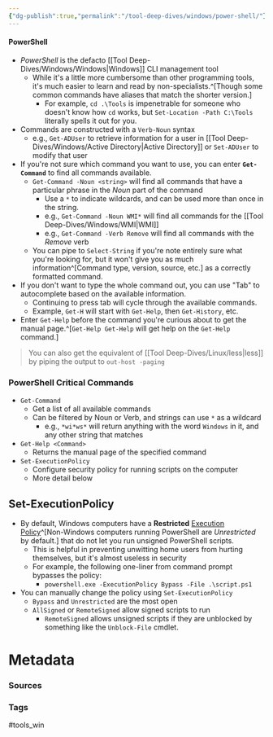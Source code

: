 ```yaml
---
{"dg-publish":true,"permalink":"/tool-deep-dives/windows/power-shell/"}
---
```



#### PowerShell
- *PowerShell* is the defacto [[Tool Deep-Dives/Windows/Windows\|Windows]] CLI management tool
	- While it's a little more cumbersome than other programming tools, it's much easier to learn and read by non-specialists.^[Though some common commands have aliases that match the shorter version.]
		- For example, `cd .\Tools` is impenetrable for someone who doesn't know how `cd` works, but `Set-Location -Path C:\Tools` literally spells it out for you.
- Commands are constructed with a `Verb-Noun` syntax
	- e.g., `Get-ADUser` to retrieve information for a user in [[Tool Deep-Dives/Windows/Active Directory\|Active Directory]] or `Set-ADUser` to modify that user
- If you're not sure which command you want to use, you can enter **`Get-Command`** to find all commands available.
	- `Get-Command -Noun <string>` will find all commands that have a particular phrase in the *Noun* part of the command
		- Use a `*` to indicate wildcards, and can be used more than once in the string.
		- e.g., `Get-Command -Noun WMI*` will find all commands for the [[Tool Deep-Dives/Windows/WMI\|WMI]]
		- e.g., `Get-Command -Verb Remove` will find all commands with the *Remove* verb
	- You can pipe to `Select-String` if you're note entirely sure what you're looking for, but it won't give you as much information^[Command type, version, source, etc.] as a correctly formatted command.
- If you don't want to type the whole command out, you can use "Tab" to autocomplete based on the available information.
	- Continuing to press tab will cycle through the available commands.
	- Example, `Get-H` will start with `Get-Help`, then `Get-History`, etc.
- Enter `Get-Help` before the command you're curious about to get the manual page.^[`Get-Help Get-Help` will get help on the `Get-Help` command.]

> You can also get the equivalent of [[Tool Deep-Dives/Linux/less\|less]] by piping the output to `out-host -paging`

### PowerShell Critical Commands
- `Get-Command`
	- Get a list of all available commands
	- Can be filtered by Noun or Verb, and strings can use `*` as a wildcard
		- e.g., `*wi*ws*` will return anything with the word `Windows` in it, and any other string that matches
- `Get-Help <Command>`
	- Returns the manual page of the specified command
- `Set-ExecutionPolicy`
	- Configure security policy for running scripts on the computer
	- More detail below

## Set-ExecutionPolicy
- By default, Windows computers have a **Restricted** [Execution Policy](https://learn.microsoft.com/en-us/powershell/module/microsoft.powershell.core/about/about_execution_policies?view=powershell-7.4)^[Non-Windows computers running PowerShell are *Unrestricted* by default.] that do not let you run unsigned PowerShell scripts.
	- This is helpful in preventing unwitting home users from hurting themselves, but it's almost useless in security
	- For example, the following one-liner from command prompt bypasses the policy:
		- `powershell.exe -ExecutionPolicy Bypass -File .\script.ps1`
- You can manually change the policy using `Set-ExecutionPolicy`
	- `Bypass` and `Unrestricted` are the most open
	- `AllSigned` or `RemoteSigned` allow signed scripts to run
		- `RemoteSigned` allows unsigned scripts if they are unblocked by something like the `Unblock-File` cmdlet.


# Metadata

### Sources


### Tags
#tools_win 


